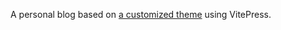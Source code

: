 A personal blog based on [a customized theme](https://github.com/clark-cui/vitepress-blog-zaun) using VitePress.
